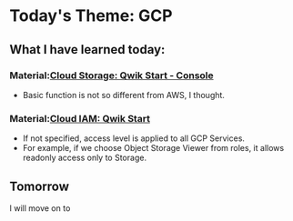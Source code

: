 # Today's Theme: GCP

## What I have learned today:
### Material:[Cloud Storage: Qwik Start - Console](https://google.qwiklabs.com/focuses/1760?parent=catalog)
- Basic function is not so different from AWS, I thought.

### Material:[Cloud IAM: Qwik Start](https://google.qwiklabs.com/focuses/551?parent=catalog)
- If not specified, access level is applied to all GCP Services.
- For example, if we choose Object Storage Viewer from roles, it allows readonly access only to Storage.

## Tomorrow
I will move on to []()
